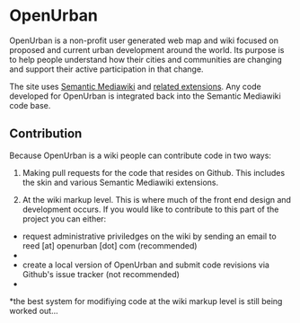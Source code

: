 # OpenUrban

OpenUrban is a non-profit user generated web map and wiki focused on proposed and current urban development around the world. Its purpose is to help people understand how their cities and communities are changing and support their active participation in that change.

The site uses <a href="http://semantic-mediawiki.org/">Semantic Mediawiki</a> and <a href="http://www.mediawiki.org/wiki/Semantic_Bundle">related extensions</a>. Any code developed for OpenUrban is integrated back into the Semantic Mediawiki code base.


## Contribution

Because OpenUrban is a wiki people can contribute code in two ways:

1) Making pull requests for the code that resides on Github. This includes the skin and various Semantic Mediawiki extensions.

2) At the wiki markup level. This is where much of the front end design and development occurs. If you would like to contribute to this part of the project you can either:
<ul>
<li>request administrative priviledges on the wiki by sending an email to reed [at] openurban [dot] com (recommended)<li>
<li>create a local version of OpenUrban and submit code revisions via Github's issue tracker (not recommended)<li>
</ul>

*the best system for modifiying code at the wiki markup level is still being worked out...


